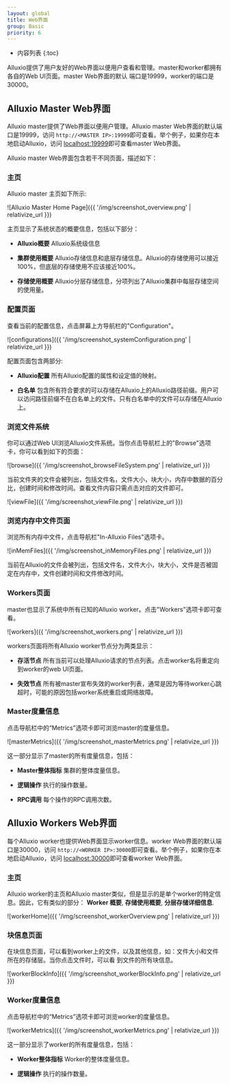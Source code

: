 ```yaml
---
layout: global
title: Web界面
group: Basic
priority: 6
---
```


* 内容列表
{:toc}

Alluxio提供了用户友好的Web界面以便用户查看和管理。master和worker都拥有各自的Web UI页面。master Web界面的默认
端口是19999，worker的端口是30000。

## Alluxio Master Web界面

Alluxio master提供了Web界面以便用户管理。Alluxio master Web界面的默认端口是19999，访问
`http://<MASTER IP>:19999`即可查看。举个例子，如果你在本地启动Alluxio，访问
[localhost:19999](http://localhost:19999)即可查看master Web界面。

Alluxio master Web界面包含若干不同页面，描述如下：

### 主页

Alluxio master 主页如下所示:

![Alluxio Master Home Page]({{ '/img/screenshot_overview.png' | relativize_url }})

主页显示了系统状态的概要信息，包括以下部分：

* **Alluxio概要** Alluxio系统级信息

* **集群使用概要** Alluxio存储信息和底层存储信息。Alluxio的存储使用可以接近100%，但底层的存储使用不应该接近100%。

* **存储使用概要** Alluxio分层存储信息，分项列出了Alluxio集群中每层存储空间的使用量。

### 配置页面

查看当前的配置信息，点击屏幕上方导航栏的"Configuration"。

![configurations]({{ '/img/screenshot_systemConfiguration.png' | relativize_url }})

配置页面包含两部分:

* **Alluxio配置** 所有Alluxio配置的属性和设定值的映射。

* **白名单** 包含所有符合要求的可以存储在Alluxio上的Alluxio路径前缀。用户可以访问路径前缀不在白名单上的文件。只有白名单中的文件可以存储在Alluxio上。

### 浏览文件系统

你可以通过Web UI浏览Alluxio文件系统。当你点击导航栏上的"Browse"选项卡，你可以看到如下的页面：

![browse]({{ '/img/screenshot_browseFileSystem.png' | relativize_url }})

当前文件夹的文件会被列出，包括文件名，文件大小，块大小，内存中数据的百分比，创建时间和修改时间。查看文件内容只需点击对应的文件即可。

![viewFile]({{ '/img/screenshot_viewFile.png' | relativize_url }})

### 浏览内存中文件页面

浏览所有内存中文件，点击导航栏"In-Alluxio Files"选项卡。

![inMemFiles]({{ '/img/screenshot_inMemoryFiles.png' | relativize_url }})

当前在Alluxio的文件会被列出，包括文件名，文件大小，块大小，文件是否被固定在内存中，文件创建时间和文件修改时间。

### Workers页面

master也显示了系统中所有已知的Alluxio worker。点击"Workers"选项卡即可查看。

![workers]({{ '/img/screenshot_workers.png' | relativize_url }})

workers页面将所有Alluxio worker节点分为两类显示：

* **存活节点** 所有当前可以处理Alluxio请求的节点列表。点击worker名将重定向到worker的web UI页面。

* **失效节点** 所有被master宣布失效的worker列表，通常是因为等待worker心跳超时，可能的原因包括worker系统重启或网络故障。

### Master度量信息

点击导航栏中的“Metrics”选项卡即可浏览master的度量信息。

![masterMetrics]({{ '/img/screenshot_masterMetrics.png' | relativize_url }})

这一部分显示了master的所有度量信息，包括：

* **Master整体指标** 集群的整体度量信息。

* **逻辑操作** 执行的操作数量。

* **RPC调用** 每个操作的RPC调用次数。

## Alluxio Workers Web界面

每个Alluxio worker也提供Web界面显示worker信息。worker Web界面的默认端口是30000，访问
`http://<WORKER IP>:30000`即可查看。举个例子，如果你在本地启动Alluxio，访问
[localhost:30000](http://localhost:30000)即可查看worker Web界面。

### 主页

Alluxio worker的主页和Alluxio master类似，但是显示的是单个worker的特定信息。因此，它有类似的部分：
**Worker 概要**, **存储使用概要**, **分层存储详细信息**.

![workerHome]({{ '/img/screenshot_workerOverview.png' | relativize_url }})

### 块信息页面

在块信息页面，可以看到worker上的文件，以及其他信息，如：文件大小和文件所在的存储层。当你点击文件时，可以看
到文件的所有块信息。

![workerBlockInfo]({{ '/img/screenshot_workerBlockInfo.png' | relativize_url }})

### Worker度量信息

点击导航栏中的“Metrics”选项卡即可浏览worker的度量信息。

![workerMetrics]({{ '/img/screenshot_workerMetrics.png' | relativize_url }})

这一部分显示了worker的所有度量信息，包括：

* **Worker整体指标** Worker的整体度量信息。

* **逻辑操作** 执行的操作数量。
